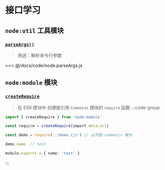 # 接口学习

## `node:util` 工具模块

### [`parseArgs()`](https://nodejs.cn/api/util.html#utilparseargsconfig)
> 用途：解析命令行参数

<<< @/docs/code/node.parseArgs.js



## `node:module` 模块

### [`createRequire`](https://nodejs.cn/api/module.html#modulecreaterequirefilename)
> 在 ES6 模块中 创建能引用 `CommonJs` 模块的 `require` 函数
:::code-group
```ts [main.mjs]
import { createRequire } from 'node:module'

const require = createRequire(import.meta.url)

const demo = require('./demo.cjs') // 必须是 commonjs 模块

demo.name  // test
```

```ts [demo.cjs]
module.exports = { name: 'test' }
```
:::